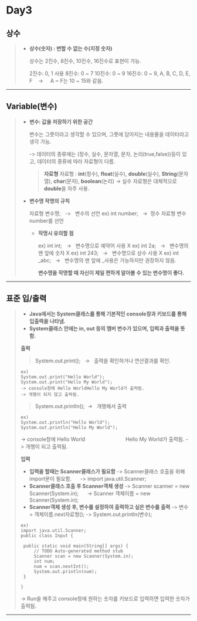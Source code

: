 Day3
====
상수
------
> - **상수(숫자) : 변할 수 없는 수(지정 숫자)**
> 
>   상수는 2진수, 8진수, 10진수, 16진수로 표현이 가능.
>  
>    2진수: 0, 1 사용 
>   8진수: 0 ~ 7
>   10진수: 0 ~ 9 
>   16진수: 0 ~ 9, A, B, C, D, E, F  &nbsp;&nbsp;&nbsp;->&nbsp; &nbsp;&nbsp;&nbsp;A ~ F는 10 ~ 15와 같음.   
> 
----

Variable(변수)
-----------------
> - **변수: 값을 저장하기 위한 공간**
> 
>   변수는 그릇이라고 생각할 수 있으며, 그릇에 담아지는 내용물을 데이터라고 생각 가능.
> 
>   -> 데이터의 종류에는 (정수, 실수, 문자열, 문자, 논리(true,false))등이 있고, 데이터의 종류에 따라 자료형이 다름.
>
>   > **자료형**
>   >자료형 : **int**(정수), **float**(실수), **double**(실수), **String**(문자열), **char**(문자), **boolean**(논리)
>   -> 실수 자료형은 대체적으로 **double**을 자주 사용.
>  
>  - **변수명 작명의 규칙**
>  
>    자료형 변수명;&nbsp;&nbsp; ->&nbsp;&nbsp; 변수의 선언
>    ex) int number; &nbsp;&nbsp;->&nbsp; 정수 자료형 변수 number를 선언
>    
>    * **작명시 유의할 점**
>    
>      ex) int int; &nbsp;&nbsp;-> &nbsp;&nbsp;변수명으로 예약어 사용 X
>      ex) int 2a; &nbsp;&nbsp;-> &nbsp;&nbsp;변수명의 맨 앞에 숫자 X
>      ex) int 243; &nbsp;&nbsp;-> &nbsp;&nbsp;변수명으로 상수 사용 X 
>      ex) int _abc; &nbsp;&nbsp;-> &nbsp;&nbsp;변수명의 맨 앞에 _사용은 가능하지만 권장하지 않음.
>     
>      **변수명을 작명할 때 자신이 제일 편하게 알아볼 수 있는 변수명이 좋다.**
>
-----
표준 입/출력
------
> - **Java에서는 System클래스를 통해 기본적인 console창과 키보드를 통해 입출력을 나타냄.**
> - **System클래스 안에는 in, out 등의 멤버 변수가 있으며, 입력과 출력을 뜻함.**   
> 
> **출력**
>  >  System.out.print();&nbsp; &nbsp;->&nbsp;&nbsp; 출력을 확인하거나 연산결과를 확인.
>  ```
>  ex)
>  System.out.print("Hello World");
>  System.out.print("Hello My World");
>  -> console창에 Hello WorldHello My World가 출력됨.
>  -> 개행이 되지 않고 출력됨.
>  ```
>  > System.out.println();&nbsp;&nbsp;->&nbsp;&nbsp; 개행해서 출력
>  ```
>  ex)
>  System.out.println("Hello World");
>  System.out.println("Hello My World");
>  ```
>  -> console창에 Hello World
> &nbsp;&nbsp;&nbsp;&nbsp;&nbsp;&nbsp;&nbsp;&nbsp;&nbsp;&nbsp;&nbsp;&nbsp;&nbsp;&nbsp;&nbsp;&nbsp;&nbsp;&nbsp;&nbsp;&nbsp;&nbsp;&nbsp;&nbsp;&nbsp;&nbsp;&nbsp; Hello My World가 출력됨.
>  -> 개행이 되고 출력됨.
>
>**입력**
>   * **입력을 할때는 Scanner클래스가 필요함**
>  -> Scanner클래스 호출을 위해 import문이 필요함.
>   &nbsp;&nbsp;&nbsp;&nbsp;&nbsp;-> import java.util.Scanner;
>   * **Scanner클래스 호출 후 Scanner객체 생성**
>   -> Scanner scanner = new Scanner(System.in);
>   &nbsp;&nbsp;&nbsp;&nbsp;&nbsp;-> Scanner 객체이름 = new Scanner(System.in);
>   * **Scanner객체 생성 후, 변수를 설정하여 출력하고 싶은 변수를 출력**
>   -> 변수 = 객체이름.next자료형();
>   -> System.out.println(변수);
>  ```
>  ex) 
>  import java.util.Scanner;
>public class Input {
>
>	public static void main(String[] args) {
>		// TODO Auto-generated method stub
>		Scanner scan = new Scanner(System.in);
>		int num;
>		num = scan.nextInt();
>		System.out.println(num);
>	}
>
>}
>  ```
>  -> Run을 해주고 console창에 원하는 숫자를 키보드로 입력하면 입력한 숫자가 출력됨.
---------
